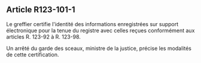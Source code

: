 Article R123-101-1
----
Le greffier certifie l'identité des informations enregistrées sur support
électronique pour la tenue du registre avec celles reçues conformément aux
articles R. 123-92 à R. 123-98.

Un arrêté du garde des sceaux, ministre de la justice, précise les modalités de
cette certification.
